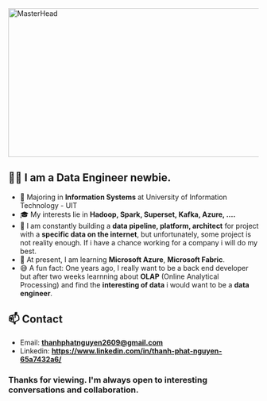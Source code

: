 <img src="https://github.com/user-attachments/assets/c2ad2e5b-741b-4852-a123-89547d6b8308" width="1200" height="300" alt="MasterHead">

## 💁‍♂️ I am a Data Engineer newbie.

- 📖 Majoring in **Information Systems** at University of Information Technology - UIT
- 🎓 My interests lie in **Hadoop, Spark, Superset, Kafka, Azure, ....**
- 🔭 I am constantly building a **data pipeline, platform, architect** for project with a **specific data on the internet**, but unfortunately, some project is not reality enough. If i have a chance working for a company i will do my best.
- 📝 At present, I am learning **Microsoft Azure**, **Microsoft Fabric**.
- 😅 A fun fact: One years ago, I really want to be a back end developer but after two weeks learnning about **OLAP** (Online Analytical Processing) and find the **interesting of data** i would want to be a **data engineer**.

## 📫 Contact ##

- Email:  **<thanhphatnguyen2609@gmail.com>**
- Linkedin: **<https://www.linkedin.com/in/thanh-phat-nguyen-65a7432a6/>**


### Thanks for viewing. I'm always open to interesting conversations and collaboration. ###
